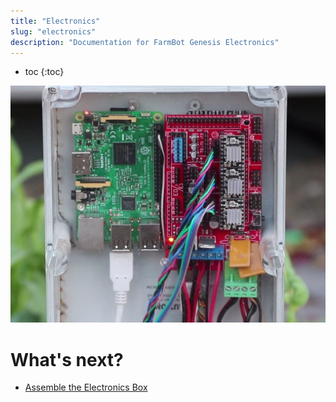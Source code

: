 ```yaml
---
title: "Electronics"
slug: "electronics"
description: "Documentation for FarmBot Genesis Electronics"
---
```


* toc
{:toc}


![Electronics-e1467249147751.jpg](_images/Electronics-e1467249147751.jpg)


# What's next?

 * [Assemble the Electronics Box](electronics/assemble-the-electronics-box.md)
